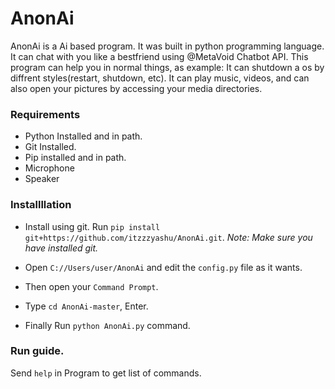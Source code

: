 # AnonAi
AnonAi is a Ai based program. It was built in python programming language. It can chat with you like a bestfriend using @MetaVoid Chatbot API. This program can help you in normal things, as example: It can shutdown a os by diffrent styles(restart, shutdown, etc). It can play music, videos, and can also open your pictures by accessing your media directories.

### Requirements
* Python Installed and in path.
* Git Installed.
* Pip installed and in path.
* Microphone
* Speaker

### Installllation
* Install using git.
Run `pip install git+https://github.com/itzzzyashu/AnonAi.git`.
*Note:*
_Make sure you have installed git._

* Open `C://Users/user/AnonAi` and edit the `config.py` file as it wants.
* Then open your `Command Prompt`.
* Type `cd AnonAi-master`, Enter.
* Finally Run `python AnonAi.py` command.

### Run guide.
Send `help` in Program to get list of commands.
